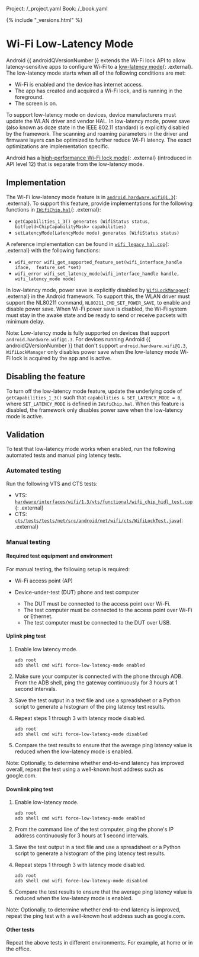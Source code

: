 Project: /_project.yaml
Book: /_book.yaml

{% include "_versions.html" %}

<!--
  Copyright 2019 The Android Open Source Project

  Licensed under the Apache License, Version 2.0 (the "License");
  you may not use this file except in compliance with the License.
  You may obtain a copy of the License at

      http://www.apache.org/licenses/LICENSE-2.0

  Unless required by applicable law or agreed to in writing, software
  distributed under the License is distributed on an "AS IS" BASIS,
  WITHOUT WARRANTIES OR CONDITIONS OF ANY KIND, either express or implied.
  See the License for the specific language governing permissions and
  limitations under the License.
-->

# Wi-Fi Low-Latency Mode

Android {{ androidQVersionNumber }} extends the Wi-Fi lock API to allow
latency-sensitive apps to configure Wi-Fi to a
[low-latency mode](https://developer.android.com/reference/android/net/wifi/WifiManager#WIFI_MODE_FULL_LOW_LATENCY){: .external}.
The low-latency mode starts when all of the following conditions are met:

+   Wi-Fi is enabled and the device has internet access.
+   The app has created and acquired a Wi-Fi lock, and is running in the
    foreground.
+   The screen is on.

To support low-latency mode on devices, device manufacturers must update the
WLAN driver and vendor HAL. In low-latency mode, power save (also known as
doze state in the IEEE 802.11 standard) is explicitly disabled by the framework.
The scanning and roaming parameters in the driver and firmware layers can be
optimized to further reduce Wi-Fi latency. The exact optimizations are
implementation specific.

Android has a
[high-performance Wi-Fi lock mode](https://developer.android.com/reference/android/net/wifi/WifiManager#WIFI_MODE_FULL_HIGH_PERF){: .external}
(introduced in API level 12) that is separate from the low-latency mode.

## Implementation

The Wi-Fi low-latency mode feature is in
[`android.hardware.wifi@1.3`](https://android.googlesource.com/platform/hardware/interfaces/+/refs/heads/master/wifi/1.3/){: .external}.
To support this feature, provide implementations for the following functions in
[`IWifiChip.hal`](https://android.googlesource.com/platform/hardware/interfaces/+/refs/heads/master/wifi/1.3/IWifiChip.hal){: .external}:

+   `getCapabilities_1_3() generates (WifiStatus status,
    bitfield<ChipCapabilityMask> capabilities)`
+   `setLatencyMode(LatencyMode mode) generates (WifiStatus status)`

A reference implementation can be found in
[`wifi_legacy_hal.cpp`](https://android.googlesource.com/platform/hardware/interfaces/+/refs/heads/master/wifi/1.3/default/wifi_legacy_hal.cpp){: .external}
with the following functions:

+   `wifi_error wifi_get_supported_feature_set(wifi_interface_handle
    iface,  feature_set *set)`
+   `wifi_error wifi_set_latency_mode(wifi_interface_handle handle,
    wifi_latency_mode mode)`

In low-latency mode, power save is explicitly disabled by
[`WifiLockManager`](https://android.googlesource.com/platform/frameworks/opt/net/wifi/+/refs/heads/master/service/java/com/android/server/wifi/WifiLockManager.java){: .external}
in the Android framework.
To support this, the WLAN driver must support the NL80211 command,
`NL80211_CMD_SET_POWER_SAVE`, to enable and disable power save. When Wi-Fi power
save is disabled, the Wi-Fi system must stay in the awake state and be ready to
send or receive packets with minimum delay.

Note: Low-latency mode is fully supported on devices that support
`android.hardware.wifi@1.3`. For devices running Android
{{ androidQVersionNumber }} that don't support
`android.hardware.wifi@1.3`, `WifiLockManager` only disables power save when
the low-latency mode Wi-Fi lock is acquired by the app and is active.

## Disabling the feature

To turn off the low-latency mode feature, update the underlying code of
`getCapabilities_1_3()` such that `capabilities & SET_LATENCY_MODE = 0`, where
`SET_LATENCY_MODE` is defined in `IWifiChip.hal`. When this feature is disabled,
the framework only disables power save when the low-latency mode is active.

## Validation

To test that low-latency mode works when enabled, run the following automated
tests and manual ping latency tests.

### Automated testing

Run the following VTS and CTS tests:

+   VTS:
    [`hardware/interfaces/wifi/1.3/vts/functional/wifi_chip_hidl_test.cpp`](https://android.googlesource.com/platform/hardware/interfaces/+/refs/heads/master/wifi/1.3/vts/functional/wifi_chip_hidl_test.cpp){: .external}
+   CTS:
    [`cts/tests/tests/net/src/android/net/wifi/cts/WifiLockTest.java`](https://android.googlesource.com/platform/cts/+/refs/heads/master/tests/tests/net/src/android/net/wifi/cts/WifiLockTest.java){: .external}

### Manual testing

#### Required test equipment and environment

For manual testing, the following setup is required:

+   Wi-Fi access point (AP)
+   Device-under-test (DUT) phone and test computer

    +   The DUT must be connected to the access point over Wi-Fi.
    +   The test computer must be connected to the access point over Wi-Fi or
        Ethernet.
    +   The test computer must be connected to the DUT over USB.

#### Uplink ping test

1.  Enable low latency mode.

    <pre class="prettyprint">
    <code class="devsite-terminal">adb root</code>
    <code class="devsite-terminal">adb shell cmd wifi force-low-latency-mode enabled</code>
    </pre>

1.  Make sure your computer is connected with the phone through ADB. From
    the ADB shell, ping the gateway continuously for 3 hours at 1 second
    intervals.
1.  Save the test output in a text file and use a spreadsheet or a Python
    script to generate a histogram of the ping latency test results.
1.  Repeat steps 1 through 3 with latency mode disabled.

    <pre class="prettyprint">
    <code class="devsite-terminal">adb root</code>
    <code class="devsite-terminal">adb shell cmd wifi force-low-latency-mode disabled</code>
    </pre>

1.  Compare the test results to ensure that the average ping latency value is
    reduced when the low-latency mode is enabled.

Note: Optionally, to determine whether end-to-end latency has improved overall,
repeat the test using a well-known host address such as google.com.

#### Downlink ping test

1.  Enable low-latency mode.

    <pre class="prettyprint">
    <code class="devsite-terminal">adb root</code>
    <code class="devsite-terminal">adb shell cmd wifi force-low-latency-mode enabled</code>
    </pre>

1.  From the command line of the test computer, ping the phone's IP
    address continuously for 3 hours at 1 second intervals.
1.  Save the test output in a text file and use a spreadsheet or a Python
    script to generate a histogram of the ping latency test results.
1.  Repeat steps 1 through 3 with latency mode disabled.

    <pre class="prettyprint">
    <code class="devsite-terminal">adb root</code>
    <code class="devsite-terminal">adb shell cmd wifi force-low-latency-mode disabled</code>
    </pre>

1.  Compare the test results to ensure that the average ping latency value is
    reduced when the low-latency mode is enabled.

Note: Optionally, to determine whether end-to-end latency is improved,
repeat the ping test with a well-known host address such as google.com.

#### Other tests

Repeat the above tests in different environments. For example, at
home or in the office.
